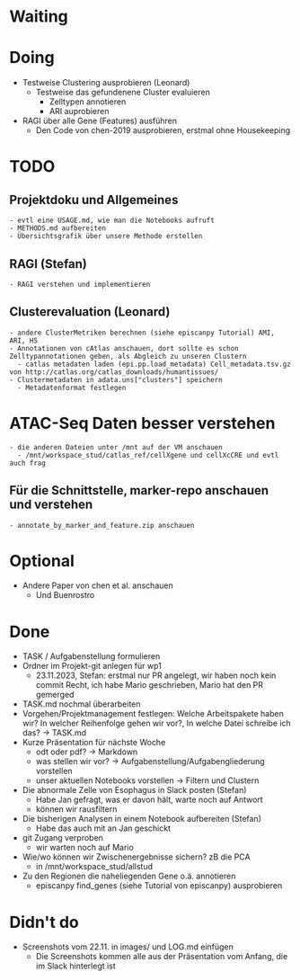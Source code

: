 # Waiting

# Doing
- Testweise Clustering ausprobieren (Leonard)
  - Testweise das gefundenene Cluster evaluieren
    - Zelltypen annotieren
    - ARI auprobieren
- RAGI über alle Gene (Features) ausführen
  - Den Code von chen-2019 ausprobieren, erstmal ohne Housekeeping


# TODO
## Projektdoku und Allgemeines
    - evtl eine USAGE.md, wie man die Notebooks aufruft
    - METHODS.md aufbereiten
    - Übersichtsgrafik über unsere Methode erstellen

## RAGI (Stefan)
    - RAGI verstehen und implementieren

## Clusterevaluation (Leonard)
    - andere ClusterMetriken berechnen (siehe episcanpy Tutorial) AMI, ARI, HS 
    - Annotationen von cAtlas anschauen, dort sollte es schon Zelltypannotationen geben, als Abgleich zu unseren Clustern
      - catlas metadaten laden (epi.pp.load_metadata) Cell_metadata.tsv.gz von http://catlas.org/catlas_downloads/humantissues/
    - Clustermetadaten in adata.uns["clusters"] speichern
      - Metadatenformat festlegen

# ATAC-Seq Daten besser verstehen
    - die anderen Dateien unter /mnt auf der VM anschauen
      - /mnt/workspace_stud/catlas_ref/cellXgene und cellXcCRE und evtl auch frag

## Für die Schnittstelle, marker-repo anschauen und verstehen
    - annotate_by_marker_and_feature.zip anschauen

# Optional
- Andere Paper von chen et al. anschauen
  - Und Buenrostro

# Done
- TASK / Aufgabenstellung formulieren
- Ordner im Projekt-git anlegen für wp1
    - 23.11.2023, Stefan: erstmal nur PR angelegt, wir haben noch kein commit Recht, ich habe Mario geschrieben, Mario hat den PR gemerged
- TASK.md nochmal überarbeiten
- Vorgehen/Projektmanagement festlegen: Welche Arbeitspakete haben wir? In welcher Reihenfolge gehen wir vor?, In welche Datei schreibe ich das? -> TASK.md
- Kurze Präsentation für nächste Woche
  - odt oder pdf? -> Markdown
  - was stellen wir vor? -> Aufgabenstellung/Aufgabengliederung vorstellen
  - unser aktuellen Notebooks vorstellen -> Filtern und Clustern
- Die abnormale Zelle von Esophagus in Slack posten (Stefan)
  - Habe Jan gefragt, was er davon hält, warte noch auf Antwort
  - können wir rausfiltern
- Die bisherigen Analysen in einem Notebook aufbereiten (Stefan)
  - Habe das auch mit an Jan geschickt
- git Zugang verproben
  - wir warten noch auf Mario
- Wie/wo können wir Zwischenergebnisse sichern? zB die PCA
  - in /mnt/workspace_stud/allstud
- Zu den Regionen die naheliegenden Gene o.ä. annotieren
    - episcanpy find_genes (siehe Tutorial von episcanpy) ausprobieren

# Didn't do
- Screenshots vom 22.11. in images/ und LOG.md einfügen
    - Die Screenshots kommen alle aus der Präsentation vom Anfang, die im Slack hinterlegt ist